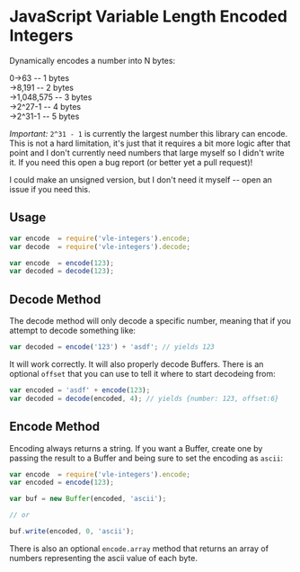 # JavaScript Variable Length Encoded Integers

Dynamically encodes a number into N bytes:

0->63 -- 1 bytes  
->8,191 -- 2 bytes  
->1,048,575 -- 3 bytes  
->2^27-1 -- 4 bytes  
->2^31-1 -- 5 bytes

_Important:_ `2^31 - 1` is currently the largest number this library can encode.
  This is not a hard limitation, it's just that it requires a bit more logic
  after that point and I don't currently need numbers that large myself so I
  didn't write it.  If you need this open a bug report (or better yet a pull
  request)!

I could make an unsigned version, but I don't need it myself -- open an issue if
  you need this.

## Usage

```js
var encode  = require('vle-integers').encode;
var decode  = require('vle-integers').decode;

var encode  = encode(123);
var decoded = decode(123);
```

## Decode Method

The decode method will only decode a specific number, meaning that if you
  attempt to decode something like:

```js
var decoded = encode('123') + 'asdf'; // yields 123
```

It will work correctly.  It will also properly decode Buffers.  There is an
  optional `offset` that you can use to tell it where to start decodeing from:

```js
var encoded = 'asdf' + encode(123);
var decoded = decode(encoded, 4); // yields {number: 123, offset:6}
```

## Encode Method

Encoding always returns a string.  If you want a Buffer, create one by passing
  the result to a Buffer and being sure to set the encoding as `ascii`:

```js
var encode  = require('vle-integers').encode;
var encoded = encode(123);

var buf = new Buffer(encoded, 'ascii');

// or

buf.write(encoded, 0, 'ascii');
```

There is also an optional `encode.array` method that returns an array of numbers
  representing the ascii value of each byte.

